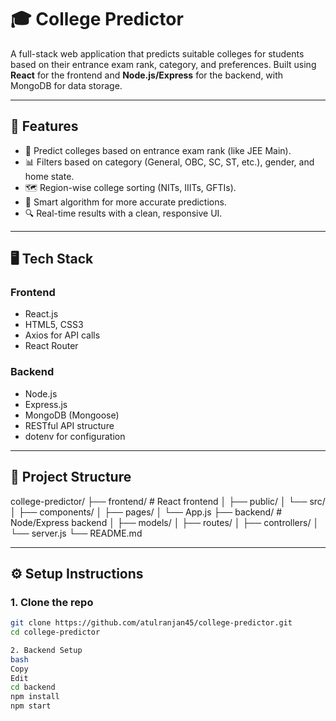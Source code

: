 # 🎓 College Predictor

A full-stack web application that predicts suitable colleges for students based on their entrance exam rank, category, and preferences. Built using **React** for the frontend and **Node.js/Express** for the backend, with MongoDB for data storage.

---

## 🚀 Features

- 🎯 Predict colleges based on entrance exam rank (like JEE Main).
- 📊 Filters based on category (General, OBC, SC, ST, etc.), gender, and home state.
- 🗺️ Region-wise college sorting (NITs, IIITs, GFTIs).
- 🧠 Smart algorithm for more accurate predictions.
- 🔍 Real-time results with a clean, responsive UI.

---

## 🖥️ Tech Stack

### Frontend
- React.js
- HTML5, CSS3
- Axios for API calls
- React Router

### Backend
- Node.js
- Express.js
- MongoDB (Mongoose)
- RESTful API structure
- dotenv for configuration

---

## 📁 Project Structure

college-predictor/
├── frontend/ # React frontend
│ ├── public/
│ └── src/
│ ├── components/
│ ├── pages/
│ └── App.js
├── backend/ # Node/Express backend
│ ├── models/
│ ├── routes/
│ ├── controllers/
│ └── server.js
└── README.md


---

## ⚙️ Setup Instructions

### 1. Clone the repo
```bash
git clone https://github.com/atulranjan45/college-predictor.git
cd college-predictor

2. Backend Setup
bash
Copy
Edit
cd backend
npm install
npm start